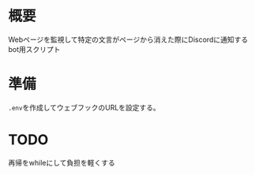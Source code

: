 # 概要
Webページを監視して特定の文言がページから消えた際にDiscordに通知するbot用スクリプト

# 準備
`.env`を作成してウェブフックのURLを設定する。

# TODO
再帰をwhileにして負担を軽くする
